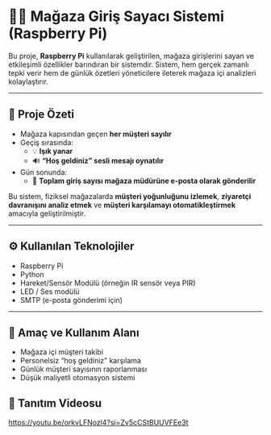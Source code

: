 # 🚶‍♂️ Mağaza Giriş Sayacı Sistemi (Raspberry Pi)

Bu proje, **Raspberry Pi** kullanılarak geliştirilen, mağaza girişlerini sayan ve etkileşimli özellikler barındıran bir sistemdir. Sistem, hem gerçek zamanlı tepki verir hem de günlük özetleri yöneticilere ileterek mağaza içi analizleri kolaylaştırır.

---

## 📌 Proje Özeti

- Mağaza kapısından geçen **her müşteri sayılır**  
- Geçiş sırasında:
  - 💡 **Işık yanar**
  - 🔊 **“Hoş geldiniz” sesli mesajı oynatılır**
- Gün sonunda:
  - 📧 **Toplam giriş sayısı mağaza müdürüne e-posta olarak gönderilir**

Bu sistem, fiziksel mağazalarda **müşteri yoğunluğunu izlemek**, **ziyaretçi davranışını analiz etmek** ve **müşteri karşılamayı otomatikleştirmek** amacıyla geliştirilmiştir.

---

## ⚙️ Kullanılan Teknolojiler

- Raspberry Pi  
- Python  
- Hareket/Sensör Modülü (örneğin IR sensör veya PIR)  
- LED / Ses modülü  
- SMTP (e-posta gönderimi için)

---

## 🎯 Amaç ve Kullanım Alanı

- Mağaza içi müşteri takibi  
- Personelsiz “hoş geldiniz” karşılama  
- Günlük müşteri sayısının raporlanması  
- Düşük maliyetli otomasyon sistemi

## 🎥 Tanıtım Videosu

https://youtu.be/orkvLFNozl4?si=Zv5cCStBUUVFEe3t
